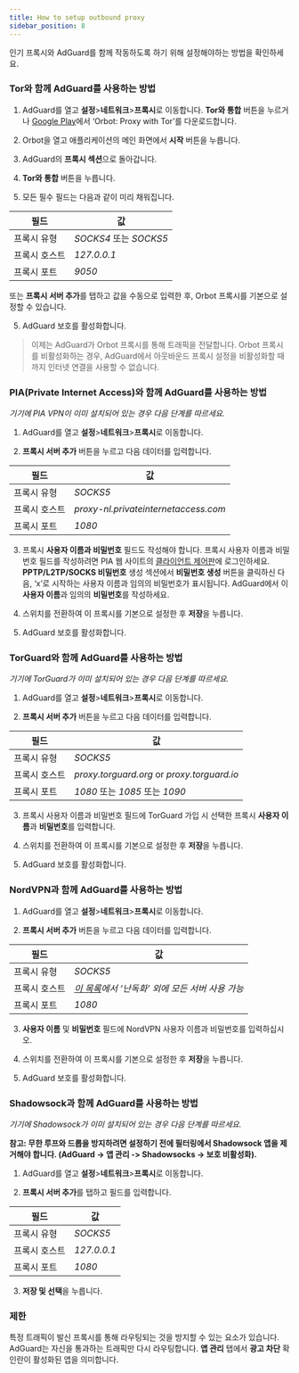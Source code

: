 ```yaml
---
title: How to setup outbound proxy
sidebar_position: 8
---
```


인기 프록시와 AdGuard를 함께 작동하도록 하기 위해 설정해야하는 방법을 확인하세요.

### Tor와 함께 AdGuard를 사용하는 방법

1. AdGuard를 열고 **설정**>**네트워크**>**프록시**로 이동합니다. **Tor와 통합** 버튼을 누르거나 [Google Play](https://play.google.com/store/apps/details?id=org.torproject.android&noprocess)에서 ‘Orbot: Proxy with Tor’를 다운로드합니다.

2. Orbot을 열고 애플리케이션의 메인 화면에서 **시작** 버튼을 누릅니다.

2. AdGuard의 **프록시 섹션**으로 돌아갑니다.

3. **Tor와 통합** 버튼을 누릅니다.

4. 모든 필수 필드는 다음과 같이 미리 채워집니다.

| 필드      | 값                    |
| ------- | -------------------- |
| 프록시 유형  | *SOCKS4* 또는 *SOCKS5* |
| 프록시 호스트 | *127.0.0.1*          |
| 프록시 포트  | *9050*               |

또는 **프록시 서버 추가**를 탭하고 값을 수동으로 입력한 후, Orbot 프록시를 기본으로 설정할 수 있습니다.

5. AdGuard 보호를 활성화합니다.

> 이제는 AdGuard가 Orbot 프록시를 통해 트래픽을 전달합니다. Orbot 프록시를 비활성화하는 경우, AdGuard에서 아웃바운드 프록시 설정을 비활성화할 때까지 인터넷 연결을 사용할 수 없습니다.

### PIA(Private Internet Access)와 함께 AdGuard를 사용하는 방법

*기기에 PIA VPN이 이미 설치되어 있는 경우 다음 단계를 따르세요.*

1. AdGuard를 열고 **설정**>**네트워크**>**프록시**로 이동합니다.

2. **프록시 서버 추가** 버튼을 누르고 다음 데이터를 입력합니다.

| 필드      | 값                                    |
| ------- | ------------------------------------ |
| 프록시 유형  | *SOCKS5*                             |
| 프록시 호스트 | *proxy-nl.privateinternetaccess.com* |
| 프록시 포트  | *1080*                               |

3. 프록시 **사용자 이름과 비밀번호** 필드도 작성해야 합니다. 프록시 사용자 이름과 비밀번호 필드를 작성하려면 PIA 웹 사이트의 [클라이언트 제어판](https://www.privateinternetaccess.com/pages/client-sign-in)에 로그인하세요. **PPTP/L2TP/SOCKS 비밀번호** 생성 섹션에서 **비밀번호 생성** 버튼을 클릭하신 다음, ‘x’로 시작하는 사용자 이름과 임의의 비밀번호가 표시됩니다. AdGuard에서 이 **사용자 이름**과 임의의 **비밀번호**를 작성하세요.

4. 스위치를 전환하여 이 프록시를 기본으로 설정한 후 **저장**을 누릅니다.

5. AdGuard 보호를 활성화합니다.

### TorGuard와 함께 AdGuard를 사용하는 방법

*기기에 TorGuard가 이미 설치되어 있는 경우 다음 단계를 따르세요.*

1. AdGuard를 열고 **설정**>**네트워크**>**프록시**로 이동합니다.

2. **프록시 서버 추가** 버튼을 누르고 다음 데이터를 입력합니다.

| 필드      | 값                                           |
| ------- | ------------------------------------------- |
| 프록시 유형  | *SOCKS5*                                    |
| 프록시 호스트 | *proxy.torguard.org* or *proxy.torguard.io* |
| 프록시 포트  | *1080* 또는 *1085* 또는 *1090*                  |

3. 프록시 사용자 이름과 비밀번호 필드에 TorGuard 가입 시 선택한 프록시 **사용자 이름**과 **비밀번호**를 입력합니다.

4. 스위치를 전환하여 이 프록시를 기본으로 설정한 후 **저장**을 누릅니다.

5. AdGuard 보호를 활성화합니다.

### NordVPN과 함께 AdGuard를 사용하는 방법

1. AdGuard를 열고 **설정**>**네트워크**>**프록시**로 이동합니다.

2. **프록시 서버 추가** 버튼을 누르고 다음 데이터를 입력합니다.

| 필드      | 값                                                             |
| ------- | ------------------------------------------------------------- |
| 프록시 유형  | *SOCKS5*                                                      |
| 프록시 호스트 | *[이 목록](https://nordvpn.com/servers/)에서 ‘난독화’ 외에 모든 서버 사용 가능* |
| 프록시 포트  | *1080*                                                        |

3. **사용자 이름** 및 **비밀번호** 필드에 NordVPN 사용자 이름과 비밀번호를 입력하십시오.

4. 스위치를 전환하여 이 프록시를 기본으로 설정한 후 **저장**을 누릅니다.

5. AdGuard 보호를 활성화합니다.

### Shadowsock과 함께 AdGuard를 사용하는 방법

*기기에 Shadowsock가 이미 설치되어 있는 경우 다음 단계를 따르세요.*

**참고: 무한 루프와 드롭을 방지하려면 설정하기 전에 필터링에서 Shadowsock 앱을 제거해야 합니다. (AdGuard -> 앱 관리 -> Shadowsocks -> 보호 비활성화).**

1. AdGuard를 열고 **설정**>**네트워크**>**프록시**로 이동합니다.

2. **프록시 서버 추가**를 탭하고 필드를 입력합니다.

| 필드      | 값           |
| ------- | ----------- |
| 프록시 유형  | *SOCKS5*    |
| 프록시 호스트 | *127.0.0.1* |
| 프록시 포트  | *1080*      |

3. **저장 및 선택**을 누릅니다.

### 제한

특정 트래픽이 발신 프록시를 통해 라우팅되는 것을 방지할 수 있는 요소가 있습니다. AdGuard는 자신을 통과하는 트래픽만 다시 라우팅합니다. **앱 관리** 탭에서 **광고 차단** 확인란이 활성화된 앱을 의미합니다.
